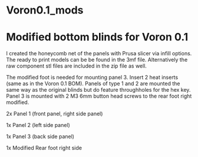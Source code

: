 # Voron0.1_mods

# Modified bottom blinds for Voron 0.1

I created the honeycomb net of the panels with Prusa slicer via infill options. The ready to print models can be be found in the 3mf file. 
Alternatively the raw component stl files are included in the zip file as well. 

The modified foot is needed for mounting panel 3. Insert 2 heat inserts (same as in the Voron 0.1 BOM). 
Panels of type 1 and 2 are mounted the same way as the original blinds but do feature throughholes for the hex key. Panel 3 is mounted with 2 M3 6mm button head screws to the rear foot right modified. 


2x Panel 1 (front panel, right side panel)

1x Panel 2 (left side panel)

1x Panel 3 (back side panel)

1x Modified Rear foot right side


